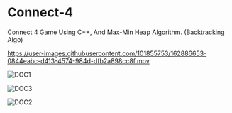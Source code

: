 # Connect-4
Connect 4 Game Using C++, And Max-Min Heap Algorithm. (Backtracking Algo)

https://user-images.githubusercontent.com/101855753/162886653-0844eabc-d413-4574-984d-dfb2a898cc8f.mov



![DOC1](https://user-images.githubusercontent.com/101855753/162886700-b771227b-15aa-4610-921a-f23c8c91d17f.jpg)

![DOC3](https://user-images.githubusercontent.com/101855753/162886731-ba28fd69-9f3c-40e3-86b7-469ea83d851b.jpg)

![DOC2](https://user-images.githubusercontent.com/101855753/162886712-059622b2-760b-4c17-8366-14c440f75735.jpg)
